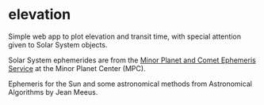 # elevation
Simple web app to plot elevation and transit time, with special attention given to Solar System objects.

Solar System ephemerides are from the [Minor Planet and Comet Ephemeris Service](https://minorplanetcenter.net/iau/MPEph/MPEph.html) at the Minor Planet Center (MPC).

Ephemeris for the Sun and some astronomical methods from Astronomical Algorithms by Jean Meeus.
